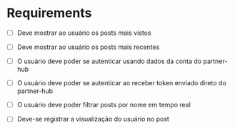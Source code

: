 # Requirements

- [ ] Deve mostrar ao usuário os posts mais vistos

- [ ] Deve mostrar ao usuário os posts mais recentes



- [ ] O usuário deve poder se autenticar usando dados da conta do partner-hub

- [ ] O usuário deve poder se autenticar ao receber token enviado direto do partner-hub

- [ ] O usuário deve poder filtrar posts por nome em tempo real

- [ ] Deve-se registrar a visualização do usuário no post